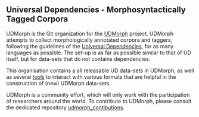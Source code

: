 ## Universal Dependencies - Morphosyntactically Tagged Corpora

UDMorph is the Git organization for the [UDMorph](https://lindat.mff.cuni.cz/services/teitok-live/udmorph/) project. UDMorph attempts to collect morphologically annotated corpora and taggers, following the guidelines of the [Universal Dependencies](https://universaldependencies.org/), for as many languages as possible. The set-up is as far as possible similar to that of UD itself, but for data-sets that do not contains dependencies.

This organisation contains a all releasable UD data-sets in UDMorph, as well as several [tools](https://github.com/UDMorph/udmorph_tools) to interact with various formats that are helpful in the construction of (new) UDMorph data-sets.

UDMorph is a community effort, which will only work with the participation of researchers around the world. To contribute to UDMorph, please consult the dedicated repository [udmorph_contibutions](https://github.com/UDMorph/udmorph_contributions).
